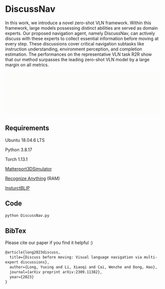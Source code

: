 # DiscussNav

In this work, we introduce a novel zero-shot VLN framework. Within this framework, large models possessing distinct abilities are served as domain experts. Our proposed navigation agent, namely DiscussNav, can actively discuss with these experts to collect essential information before moving at every step. These discussions cover critical navigation subtasks like instruction understanding, environment perception, and completion estimation. The performances on the representative VLN task R2R show that our method surpasses the leading zero-shot VLN model by a large margin on all metrics.

![DiscussNav](https://github.com/LYX0501/DiscussNav/blob/main/DiscussNav.gif)

## Requirements
Ubuntu 18.04.6 LTS

Python 3.8.17

Torch 1.13.1

[Matterport3DSimulator](https://github.com/xinyu1205/recognize-anything)

[Recognize Anything](https://github.com/xinyu1205/recognize-anything) (RAM)

[InsturctBLIP](https://github.com/salesforce/LAVIS/tree/main/projects/instructblip)

## Code
```python DiscussNav.py```

## BibTex
Please cite our paper if you find it helpful :)
```
@article{long2023discuss,
  title={Discuss before moving: Visual language navigation via multi-expert discussions},
  author={Long, Yuxing and Li, Xiaoqi and Cai, Wenzhe and Dong, Hao},
  journal={arXiv preprint arXiv:2309.11382},
  year={2023}
}
```
